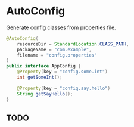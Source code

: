 # AutoConfig
Generate config classes from properties file.

```java
@AutoConfig(
    resourceDir = StandardLocation.CLASS_PATH,
    packageName = "com.example",
    filename = "config.properties"
)
public interface AppConfig {
    @Property(key = "config.some.int")
    int getSomeInt();
    
    @Property(key = "config.say.hello")
    String getSayHello();
}
```

## TODO
